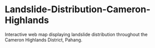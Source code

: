 # Landslide-Distribution-Cameron-Highlands
Interactive web map displaying landslide distribution throughout the Cameron Highlands District, Pahang.
